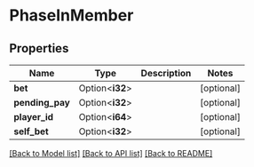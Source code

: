 # PhaseInMember

## Properties

Name | Type | Description | Notes
------------ | ------------- | ------------- | -------------
**bet** | Option<**i32**> |  | [optional]
**pending_pay** | Option<**i32**> |  | [optional]
**player_id** | Option<**i64**> |  | [optional]
**self_bet** | Option<**i32**> |  | [optional]

[[Back to Model list]](../README.md#documentation-for-models) [[Back to API list]](../README.md#documentation-for-api-endpoints) [[Back to README]](../README.md)


